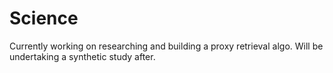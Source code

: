 # Science

Currently working on researching and building a proxy retrieval algo. Will be undertaking a synthetic study after.
